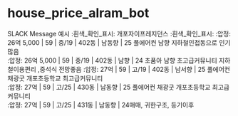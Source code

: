 # house_price_alram_bot

SLACK Message 예시
:흰색_확인_표시: 개포자이프레지던스 :흰색_확인_표시:
:압정:  26억 5,000 | 59 | 중/19 | 402동 | 남동향  | 25 풀에어컨 남향 지하철인접동으로 인기많음          
:압정:  26억 5,000 | 59 | 중/19 | 402동 | 남향   | 24 초품아 남향 초고급커뮤니티 지하철이용편리 ,중석식 전망좋음
:압정:  27억       | 59 | 고/19 | 402동 | 남서향  | 25 풀에어컨 채광굿 개포초등학교 최고급커뮤니티        
:압정:  27억       | 59 | 고/25 | 430동 | 남동향  | 25  풀에어컨 채광굿 개포초등학교 최고급커뮤니티       
:압정:  27억       | 59 | 고/25 | 431동 | 남동향  | 24매매, 귀한구조, 등기이후
